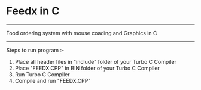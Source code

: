 # Feedx in C
----------------------------------------------------------------------------------------------------------------------------
 Food ordering system with mouse coading and Graphics in C

----------------------------------------------------------------------------------------------------------------------------

Steps to run program :-

1. Place all header files in "include" folder of your Turbo C Compiler
2. Place "FEEDX.CPP" in BIN folder of your Turbo C Compiler
3. Run Turbo C Compiler
4. Compile and run "FEEDX.CPP"